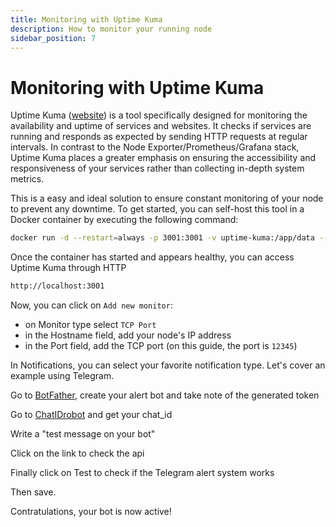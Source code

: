 ```yaml
---
title: Monitoring with Uptime Kuma
description: How to monitor your running node
sidebar_position: 7
---
```


# Monitoring with Uptime Kuma

Uptime Kuma ([website](https://uptime.kuma.pet/)) is a tool specifically designed for monitoring the availability and uptime of services and websites. It checks if services are running and responds as expected by sending HTTP requests at regular intervals. In contrast to the Node Exporter/Prometheus/Grafana stack, Uptime Kuma places a greater emphasis on ensuring the accessibility and responsiveness of your services rather than collecting in-depth system metrics.

This is a easy and ideal solution to ensure constant monitoring of your node to prevent any downtime.
To get started, you can self-host this tool in a Docker container by executing the following command:

```bash
docker run -d --restart=always -p 3001:3001 -v uptime-kuma:/app/data --name uptime-kuma louislam/uptime-kuma:1
```

Once the container has started and appears healthy, you can access Uptime Kuma through HTTP

```bash
http://localhost:3001
```

Now, you can click on `Add new monitor`:
- on Monitor type select `TCP Port`
- in the Hostname field, add your node's IP address
- in the Port field, add the TCP port (on this guide, the port is `12345`)

In Notifications, you can select your favorite notification type. Let's cover an example using Telegram.

Go to [BotFather](https://t.me/BotFather.), create your alert bot and take note of the generated token

Go to [ChatIDrobot](https://t.me/chatIDrobot) and get your chat_id

Write a "test message on your bot"

Click on the link to check the api

Finally click on Test to check if the Telegram alert system works

Then save.

Contratulations, your bot is now active!